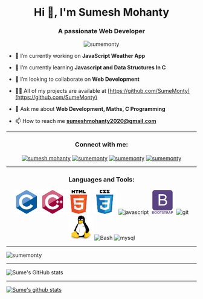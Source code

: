 <h1 align="center">Hi 👋, I'm Sumesh Mohanty</h1>
<h3 align="center">A passionate Web Developer</h3>

<p align="center"> <img src="https://komarev.com/ghpvc/?username=sumemonty&label=Profile%20views&color=0e75b6&style=flat" alt="sumemonty" /> </p>

<!-- <p align="left"> <a href="https://github.com/ryo-ma/github-profile-trophy"><img src="https://github-profile-trophy.vercel.app/?username=sumemonty" alt="sumemonty" /></a> </p> -->

- 🔭 I’m currently working on **JavaScript Weather App**

- 🌱 I’m currently learning **Javascript and Data Structures In C**

- 👯 I’m looking to collaborate on **Web Development**

- 👨‍💻 All of my projects are available at [https://github.com/SumeMonty](https://github.com/SumeMonty)

- 💬 Ask me about **Web Development, Maths, C Programming**

- 📫 How to reach me **sumeshmohanty2020@gmail.com**

---

<h3 align="center">Connect with me:</h3>
<p align="center">
  <a href="https://linkedin.com/in/sumesh-mohanty" target="blank"><img align="center" src="https://raw.githubusercontent.com/rahuldkjain/github-profile-readme-generator/master/src/images/icons/Social/linked-in-alt.svg" alt="sumesh mohanty" height="65" width="65" title="LinkedIn"/></a>
  <a href="https://stackoverflow.com/users/14785275/sumemonty" target="blank"><img align="center" src="https://raw.githubusercontent.com/rahuldkjain/github-profile-readme-generator/master/src/images/icons/Social/stack-overflow.svg" alt="sumemonty" height="65" width="65" title="Stack Overflow"/></a>
  <a href="https://www.codechef.com/users/sumemonty" target="blank"><img align="center" src="https://cdn.jsdelivr.net/npm/simple-icons@3.1.0/icons/codechef.svg" alt="sumemonty" height="65" width="65" title="Code Chef"/></a>
  <a href="https://www.hackerrank.com/sumemonty" target="blank"><img align="center" src="https://raw.githubusercontent.com/rahuldkjain/github-profile-readme-generator/master/src/images/icons/Social/hackerrank.svg" alt="sumemonty" height="65" width="65" title="HackerRank"/></a>
</p>

---

<h3 align="center">Languages and Tools:</h3>

<p align="center">
    <img src="https://raw.githubusercontent.com/devicons/devicon/master/icons/c/c-original.svg" alt="c" width="65" height="65" title="C"/> 
    <img src="https://raw.githubusercontent.com/devicons/devicon/master/icons/cplusplus/cplusplus-original.svg" alt="cplusplus" width="65" height="65" title="C++"/>
    <img src="https://raw.githubusercontent.com/devicons/devicon/master/icons/html5/html5-original-wordmark.svg" alt="html5" width="65" height="65" title="HTML"/> 
    <img src="https://raw.githubusercontent.com/devicons/devicon/master/icons/css3/css3-original-wordmark.svg" alt="css3" width="65" height="65" title="CSS"/>
    <img src="https://upload.vectorlogo.zone/logos/javascript/images/239ec8a4-163e-4792-83b6-3f6d96911757.svg" alt="javascript" title="javascript" width="65" height="65"/>
    <img src="https://raw.githubusercontent.com/devicons/devicon/master/icons/bootstrap/bootstrap-plain-wordmark.svg" alt="bootstrap" width="65" height="65" title="Bootstrap"/> 
    <img src="https://www.vectorlogo.zone/logos/git-scm/git-scm-icon.svg" alt="git" width="65" height="65" title="Git"/> 
    <img src="https://raw.githubusercontent.com/devicons/devicon/master/icons/linux/linux-original.svg" alt="linux" width="65" height="65" title="Linux"/> 
    <img src="https://www.vectorlogo.zone/logos/gnu_bash/gnu_bash-icon.svg" alt="Bash" title="Bash" width="65" height="65" title="Bash Shell"/>
    <img src="https://www.vectorlogo.zone/logos/mysql/mysql-ar21.svg" alt="mysql" title="" width="100" height="65" title="MySql"/> 
    
<!--   <a href="https://www.gtk.org/" target="_blank"> <img src="https://upload.wikimedia.org/wikipedia/commons/7/71/GTK_logo.svg" alt="gtk" width="40" height="40"/> </a>  -->
</p>


---

<p><img src="https://github-readme-stats.vercel.app/api/top-langs?username=sumemonty&show_icons=true&langs_count=8&locale=en&layout=compact&hide_border=true" alt="sumemonty" /></p>

---
![Sume's GitHub stats](https://github-readme-stats.vercel.app/api?username=SumeMonty&count_private=true&show_icons=true&theme=react&hide_border=true)

---
[![Sume's github stats](https://github-readme-streak-stats.herokuapp.com/?user=SumeMonty&hide_border=true)](https://github.com/SumeMonty/github-readme-stats)









<!-- <p>&nbsp;<img align="center" src="https://github-readme-stats.vercel.app/api?username=sumemonty&show_icons=true&locale=en" alt="sumemonty" /></p>

<p><img align="center" src="https://github-readme-streak-stats.herokuapp.com/?user=sumemonty&" alt="sumemonty" /></p> -->


<!-- Previous README Configuration -->
<!-- ### Heyy there <img src="https://media.giphy.com/media/hvRJCLFzcasrR4ia7z/giphy.gif" width="25px">
- 👋 Hi, I’m @SumeMonty 
- 👀 I’m interested in C, Web Development 
- 🌱 I’m currently learning Advanced Concepts Of C, Web Development
- 💞️ I’m looking to collaborate on Software And Web Development
- 📫 How to reach me Email: sumeshmohantypersonal@gmail.com


<!-- [![Sume's GitHub stats](https://github-readme-stats.vercel.app/api?username=SumeMonty)](https://github.com/SumeMonty/github-readme-stats) -->
<!-- [![Top Langs](https://github-readme-stats.vercel.app/api/top-langs/?username=SumeMonty&layout=compact)](https://github.com/SumeMonty/github-readme-stats) -->

<!-- ![counter](https://komarev.com/ghpvc/?username=SumeMonty&label=Profile%20views&color=0e75b6&style=flat) -->

<!---
SumeMonty/SumeMonty is a ✨ special ✨ repository because its `README.md` (this file) appears on your GitHub profile.
You can click the Preview link to take a look at your changes.
--->

 
<!--  https://www.vectorlogo.zone/logos/ -->
